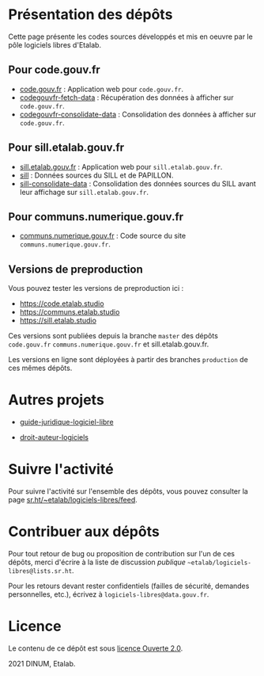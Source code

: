 
# Présentation des dépôts

Cette page présente les codes sources développés et mis en oeuvre par
le pôle logiciels libres d'Etalab.


## Pour code.gouv.fr

-   [code.gouv.fr](https://git.sr.ht/~etalab/code.gouv.fr) : Application web pour `code.gouv.fr`.
-   [codegouvfr-fetch-data](https://git.sr.ht/~etalab/codegouvfr-fetch-data) : Récupération des données à afficher sur `code.gouv.fr`.
-   [codegouvfr-consolidate-data](https://git.sr.ht/~etalab/codegouvfr-consolidate-data) : Consolidation des données à afficher sur `code.gouv.fr`.


## Pour sill.etalab.gouv.fr

-   [sill.etalab.gouv.fr](https://git.sr.ht/~etalab/sill.etalab.gouv.fr) : Application web pour `sill.etalab.gouv.fr`.
-   [sill](https://git.sr.ht/~etalab/sill) : Données sources du SILL et de PAPILLON.
-   [sill-consolidate-data](https://git.sr.ht/~etalab/sill-consolidate-data) : Consolidation des données sources du SILL avant leur affichage sur `sill.etalab.gouv.fr`.


## Pour communs.numerique.gouv.fr

-   [communs.numerique.gouv.fr](https://git.sr.ht/~etalab/communs.numerique.gouv.fr) : Code source du site `communs.numerique.gouv.fr`.


## Versions de preproduction

Vous pouvez tester les versions de preproduction ici :

-   <https://code.etalab.studio>
-   <https://communs.etalab.studio>
-   <https://sill.etalab.studio>

Ces versions sont publiées depuis la branche `master` des dépôts `code.gouv.fr`
`communs.numerique.gouv.fr` et sill.etalab.gouv.fr.

Les versions en ligne sont déployées à partir des branches `production`
de ces mêmes dépôts.


# Autres projets

-   [guide-juridique-logiciel-libre](https://git.sr.ht/~etalab/guide-juridique-logiciel-libre)

-   [droit-auteur-logiciels](https://git.sr.ht/~etalab/droit-auteur-logiciels)


# Suivre l'activité

Pour suivre l'activité sur l'ensemble des dépôts, vous pouvez
consulter la page [sr.ht/~etalab/logiciels-libres/feed](https://sr.ht/~etalab/logiciels-libres/feed).


# Contribuer aux dépôts

Pour tout retour de bug ou proposition de contribution sur l'un de ces
dépôts, merci d'écrire à la liste de discussion *publique*
`~etalab/logiciels-libres@lists.sr.ht`.

Pour les retours devant rester confidentiels (failles de sécurité,
demandes personnelles, etc.), écrivez à `logiciels-libres@data.gouv.fr`.


# Licence

Le contenu de ce dépôt est sous [licence Ouverte 2.0](LICENSE.md).

2021 DINUM, Etalab.

